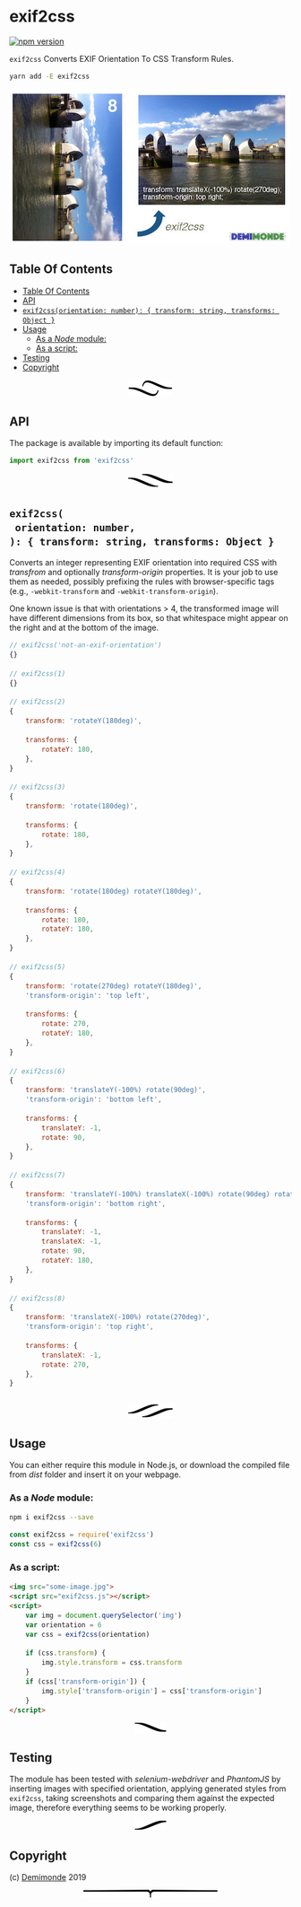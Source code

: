 # exif2css

[![npm version](https://badge.fury.io/js/exif2css.svg)](https://npmjs.org/package/exif2css)

`exif2css` Converts EXIF Orientation To CSS Transform Rules.

```sh
yarn add -E exif2css
```

![exif2css](exif2css.jpg)

## Table Of Contents

- [Table Of Contents](#table-of-contents)
- [API](#api)
- [`exif2css(orientation: number): { transform: string, transforms: Object }`](#exif2cssorientation-number--transform-string-transforms-object-)
- [Usage](#usage)
  * [As a _Node_ module:](#as-a-_node_-module)
  * [As a script:](#as-a-script)
- [Testing](#testing)
- [Copyright](#copyright)

<p align="center"><a href="#table-of-contents"><img src=".documentary/section-breaks/0.svg?sanitize=true"></a></p>

## API

The package is available by importing its default function:

```js
import exif2css from 'exif2css'
```

<p align="center"><a href="#table-of-contents"><img src=".documentary/section-breaks/1.svg?sanitize=true"></a></p>

## `exif2css(`<br/>&nbsp;&nbsp;`orientation: number,`<br/>`): { transform: string, transforms: Object }`

Converts an integer representing EXIF orientation into required CSS with _transfrom_ and
optionally _transform-origin_ properties. It is your job to use them as needed, possibly prefixing
the rules with browser-specific tags (e.g., `-webkit-transform` and `-webkit-transform-origin`).

One known issue is that with orientations > 4, the transformed image will have different dimensions from
its box, so that whitespace might appear on the right and at the bottom of the image.

```js
// exif2css('not-an-exif-orientation')
{}

// exif2css(1)
{}

// exif2css(2)
{
    transform: 'rotateY(180deg)',

    transforms: {
        rotateY: 180,
    },
}

// exif2css(3)
{
    transform: 'rotate(180deg)',

    transforms: {
        rotate: 180,
    },
}

// exif2css(4)
{
    transform: 'rotate(180deg) rotateY(180deg)',

    transforms: {
        rotate: 180,
        rotateY: 180,
    },
}

// exif2css(5)
{
    transform: 'rotate(270deg) rotateY(180deg)',
    'transform-origin': 'top left',

    transforms: {
        rotate: 270,
        rotateY: 180,
    },
}

// exif2css(6)
{
    transform: 'translateY(-100%) rotate(90deg)',
    'transform-origin': 'bottom left',

    transforms: {
        translateY: -1,
        rotate: 90,
    },
}

// exif2css(7)
{
    transform: 'translateY(-100%) translateX(-100%) rotate(90deg) rotateY(180deg)',
    'transform-origin': 'bottom right',

    transforms: {
        translateY: -1,
        translateX: -1,
        rotate: 90,
        rotateY: 180,
    },
}

// exif2css(8)
{
    transform: 'translateX(-100%) rotate(270deg)',
    'transform-origin': 'top right',

    transforms: {
        translateX: -1,
        rotate: 270,
    },
}
```
```

```

<p align="center"><a href="#table-of-contents"><img src=".documentary/section-breaks/2.svg?sanitize=true"></a></p>

## Usage

You can either require this module in Node.js, or download the compiled file from _dist_ folder
and insert it on your webpage.

### As a _Node_ module:

```bash
npm i exif2css --save
```

```js
const exif2css = require('exif2css')
const css = exif2css(6)
```

### As a script:

```html
<img src="some-image.jpg">
<script src="exif2css.js"></script>
<script>
    var img = document.querySelector('img')
    var orientation = 6
    var css = exif2css(orientation)

    if (css.transform) {
        img.style.transform = css.transform
    }
    if (css['transform-origin']) {
        img.style['transform-origin'] = css['transform-origin']
    }
</script>
```

<p align="center"><a href="#table-of-contents"><img src=".documentary/section-breaks/3.svg?sanitize=true"></a></p>

## Testing

The module has been tested with _selenium-webdriver_ and _PhantomJS_ by inserting images with
specified orientation, applying generated styles from `exif2css`, taking screenshots and comparing
them against the expected image, therefore everything seems to be working properly.

<p align="center"><a href="#table-of-contents"><img src=".documentary/section-breaks/4.svg?sanitize=true"></a></p>

## Copyright

(c) [Demimonde][1] 2019

[1]: https://demimonde.cc

<p align="center"><a href="#table-of-contents"><img src=".documentary/section-breaks/-1.svg?sanitize=true"></a></p>